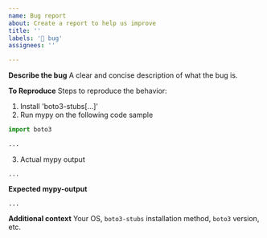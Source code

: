 ```yaml
---
name: Bug report
about: Create a report to help us improve
title: ''
labels: '🐞 bug'
assignees: ''

---
```


**Describe the bug**
A clear and concise description of what the bug is.

**To Reproduce**
Steps to reproduce the behavior:
1. Install 'boto3-stubs[...]'
2.  Run mypy on the following code sample

```python
import boto3

...
```
3. Actual mypy output

```
...
```

**Expected mypy-output**

```
...
```

**Additional context**
Your OS, `boto3-stubs` installation method, `boto3` version, etc.
